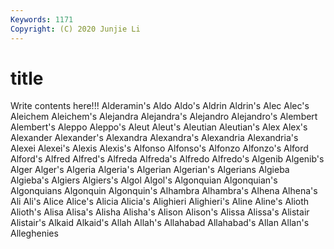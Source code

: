 ```yaml
---
Keywords: 1171
Copyright: (C) 2020 Junjie Li
---
```


# title

Write contents here!!!
Alderamin's 
Aldo 
Aldo's 
Aldrin
Aldrin's 
Alec 
Alec's 
Aleichem 
Aleichem's 
Alejandra 
Alejandra's 
Alejandro 
Alejandro's 
Alembert
Alembert's 
Aleppo 
Aleppo's 
Aleut 
Aleut's 
Aleutian 
Aleutian's 
Alex 
Alex's 
Alexander
Alexander's 
Alexandra 
Alexandra's 
Alexandria 
Alexandria's 
Alexei 
Alexei's 
Alexis 
Alexis's 
Alfonso
Alfonso's 
Alfonzo 
Alfonzo's 
Alford 
Alford's 
Alfred 
Alfred's 
Alfreda 
Alfreda's 
Alfredo
Alfredo's 
Algenib 
Algenib's 
Alger 
Alger's 
Algeria 
Algeria's 
Algerian 
Algerian's 
Algerians
Algieba 
Algieba's 
Algiers 
Algiers's 
Algol 
Algol's 
Algonquian 
Algonquian's 
Algonquians 
Algonquin
Algonquin's 
Alhambra 
Alhambra's 
Alhena 
Alhena's 
Ali 
Ali's 
Alice 
Alice's 
Alicia
Alicia's 
Alighieri 
Alighieri's 
Aline 
Aline's 
Alioth 
Alioth's 
Alisa 
Alisa's 
Alisha
Alisha's 
Alison 
Alison's 
Alissa 
Alissa's 
Alistair 
Alistair's 
Alkaid 
Alkaid's 
Allah
Allah's 
Allahabad 
Allahabad's 
Allan 
Allan's 
Alleghenies 
